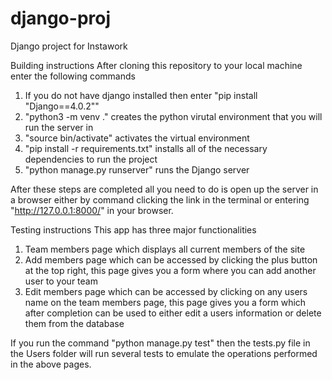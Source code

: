 # django-proj
 Django project for Instawork


Building instructions
After cloning this repository to your local machine enter the following commands

1. If you do not have django installed then enter "pip install "Django==4.0.2""
1. "python3 -m venv ." creates the python virutal environment that you will run the server in
2. "source bin/activate" activates the virtual environment
3. "pip install -r requirements.txt" installs all of the necessary dependencies to run the project
4. "python manage.py runserver" runs the Django server

After these steps are completed all you need to do is open up the server in a browser either by command clicking the link in the terminal or entering "http://127.0.0.1:8000/" in your browser.

Testing instructions
This app has three major functionalities
1. Team members page which displays all current members of the site
2. Add members page which can be accessed by clicking the plus button at the top right, this page gives you a form where you can add another user to your team
3. Edit members page which can be accessed by clicking on any users name on the team members page, this page gives you a form which after completion can be used to either edit a users information or delete them from the database

If you run the command "python manage.py test" then the tests.py file in the Users folder will run several tests to emulate the operations performed in the above pages. 
